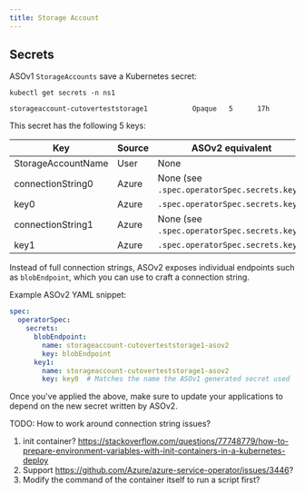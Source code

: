 ```yaml
---
title: Storage Account
---
```

## Secrets

ASOv1 `StorageAccounts` save a Kubernetes secret:

```
kubectl get secrets -n ns1

storageaccount-cutoverteststorage1           Opaque   5      17h
```

This secret has the following 5 keys:

| Key                | Source | ASOv2 equivalent                              |
|--------------------|--------|-----------------------------------------------|
| StorageAccountName | User   | None                                          |
| connectionString0  | Azure  | None (see `.spec.operatorSpec.secrets.key1`)  |
| key0               | Azure  | `.spec.operatorSpec.secrets.key1`             |
| connectionString1  | Azure  | None (see `.spec.operatorSpec.secrets.key2`)  |
| key1               | Azure  | `.spec.operatorSpec.secrets.key2`             |

Instead of full connection strings, ASOv2 exposes individual endpoints such as `blobEndpoint`, which you can use to 
craft a connection string.

Example ASOv2 YAML snippet:
```yaml
spec:
  operatorSpec:
    secrets:
      blobEndpoint:
        name: storageaccount-cutoverteststorage1-asov2
        key: blobEndpoint
      key1:
        name: storageaccount-cutoverteststorage1-asov2
        key: key0  # Matches the name the ASOv1 generated secret used
```

Once you've applied the above, make sure to update your applications to depend on the new secret
written by ASOv2.

TODO: How to work around connection string issues?
1. init container? https://stackoverflow.com/questions/77748779/how-to-prepare-environment-variables-with-init-containers-in-a-kubernetes-deploy
2. Support https://github.com/Azure/azure-service-operator/issues/3446?
3. Modify the command of the container itself to run a script first?
